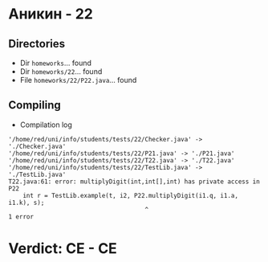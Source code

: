 # Аникин - 22
## Directories
- Dir `homeworks`... found
- Dir `homeworks/22`... found
- File `homeworks/22/P22.java`... found
## Compiling
- Compilation log
```
'/home/red/uni/info/students/tests/22/Checker.java' -> './Checker.java'
'/home/red/uni/info/students/tests/22/P21.java' -> './P21.java'
'/home/red/uni/info/students/tests/22/T22.java' -> './T22.java'
'/home/red/uni/info/students/tests/22/TestLib.java' -> './TestLib.java'
T22.java:61: error: multiplyDigit(int,int[],int) has private access in P22
    int r = TestLib.example(t, i2, P22.multiplyDigit(i1.q, i1.a, i1.k), s);
                                      ^
1 error

```
# Verdict: **CE** - CE
